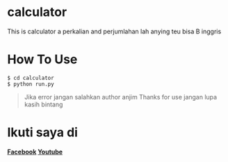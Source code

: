 # calculator
This is calculator a perkalian and perjumlahan lah anying teu bisa B inggris
# How To Use
```
$ cd calculator
$ python run.py
```
> Jika error jangan salahkan author anjim
> Thanks for use
> jangan lupa kasih bintang

# Ikuti saya di
<b>[Facebook](https://www.facebook.com/faizal.asshadily)<b>
  <c>[Youtube](https://www.youtube.com/channel/UCEg3T9hyhlkDkTPf_kGo4ow)<c>
